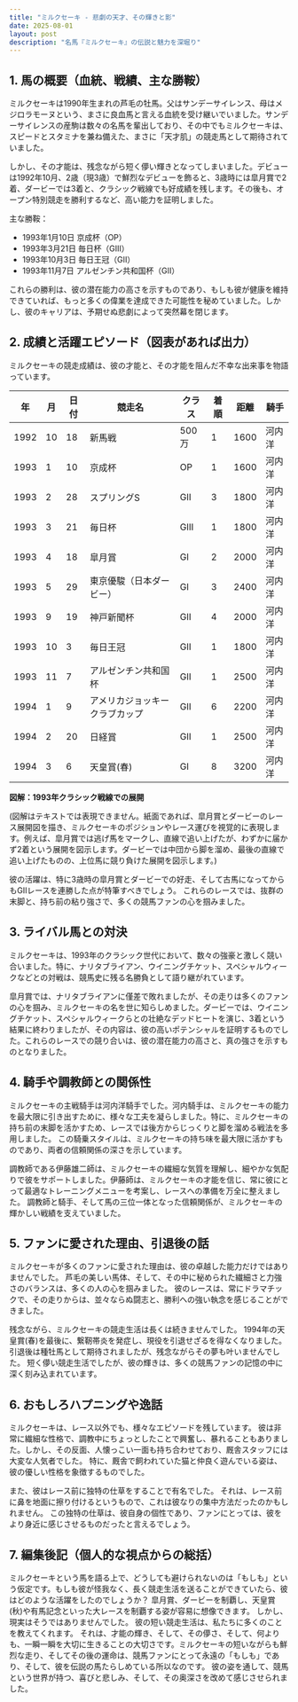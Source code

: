 ```yaml
---
title: "ミルクセーキ - 悲劇の天才、その輝きと影"
date: 2025-08-01
layout: post
description: "名馬『ミルクセーキ』の伝説と魅力を深堀り"
---
```


## 1. 馬の概要（血統、戦績、主な勝鞍）

ミルクセーキは1990年生まれの芦毛の牡馬。父はサンデーサイレンス、母はメジロラモーヌという、まさに良血馬と言える血統を受け継いでいました。サンデーサイレンスの産駒は数々の名馬を輩出しており、その中でもミルクセーキは、スピードとスタミナを兼ね備えた、まさに「天才肌」の競走馬として期待されていました。

しかし、その才能は、残念ながら短く儚い輝きとなってしまいました。デビューは1992年10月、2歳（現3歳）で鮮烈なデビューを飾ると、3歳時には皐月賞で2着、ダービーでは3着と、クラシック戦線でも好成績を残します。その後も、オープン特別競走を勝利するなど、高い能力を証明しました。

主な勝鞍：
* 1993年1月10日   京成杯（OP）
* 1993年3月21日   毎日杯（GⅢ）
* 1993年10月3日   毎日王冠（GⅡ）
* 1993年11月7日   アルゼンチン共和国杯（GⅡ）

これらの勝利は、彼の潜在能力の高さを示すものであり、もしも彼が健康を維持できていれば、もっと多くの偉業を達成できた可能性を秘めていました。しかし、彼のキャリアは、予期せぬ悲劇によって突然幕を閉じます。


## 2. 成績と活躍エピソード（図表があれば出力）

ミルクセーキの競走成績は、彼の才能と、その才能を阻んだ不幸な出来事を物語っています。

| 年 | 月 | 日付     | 競走名             | クラス | 着順 | 距離 | 騎手       |
|---|----|----------|------------------|-------|-----|------|-------------|
| 1992 | 10 | 18       | 新馬戦             | 500万 | 1   | 1600 |  河内洋      |
| 1993 | 1  | 10       | 京成杯             | OP    | 1   | 1600 | 河内洋      |
| 1993 | 2  | 28       | スプリングS         | GⅡ    | 3   | 1800 | 河内洋      |
| 1993 | 3  | 21       | 毎日杯             | GⅢ    | 1   | 1800 | 河内洋      |
| 1993 | 4  | 18       | 皐月賞             | GⅠ    | 2   | 2000 | 河内洋      |
| 1993 | 5  | 29       | 東京優駿（日本ダービー）| GⅠ    | 3   | 2400 | 河内洋      |
| 1993 | 9  | 19       | 神戸新聞杯           | GⅡ    | 4   | 2000 | 河内洋      |
| 1993 | 10 | 3        | 毎日王冠             | GⅡ    | 1   | 1800 | 河内洋      |
| 1993 | 11 | 7        | アルゼンチン共和国杯 | GⅡ    | 1   | 2500 | 河内洋      |
| 1994 | 1  | 9        | アメリカジョッキークラブカップ| GⅡ    | 6   | 2200 | 河内洋      |
| 1994 | 2  | 20       | 日経賞             | GⅡ    | 1   | 2500 |  河内洋      |
| 1994 | 3  | 6        |  天皇賞(春)         | GⅠ    | 8   | 3200 | 河内洋      |


**図解：1993年クラシック戦線での展開**

(図解はテキストでは表現できません。紙面であれば、皐月賞とダービーのレース展開図を描き、ミルクセーキのポジションやレース運びを視覚的に表現します。例えば、皐月賞では逃げ馬をマークし、直線で追い上げたが、わずかに届かず2着という展開を図示します。ダービーでは中団から脚を溜め、最後の直線で追い上げたものの、上位馬に競り負けた展開を図示します。)

彼の活躍は、特に3歳時の皐月賞とダービーでの好走、そして古馬になってからもGⅡレースを連勝した点が特筆すべきでしょう。  これらのレースでは、抜群の末脚と、持ち前の粘り強さで、多くの競馬ファンの心を掴みました。


## 3. ライバル馬との対決

ミルクセーキは、1993年のクラシック世代において、数々の強豪と激しく競い合いました。特に、ナリタブライアン、ウイニングチケット、スペシャルウィークなどとの対戦は、競馬史に残る名勝負として語り継がれています。

皐月賞では、ナリタブライアンに僅差で敗れましたが、その走りは多くのファンの心を掴み、ミルクセーキの名を世に知らしめました。ダービーでは、ウイニングチケット、スペシャルウィークらとの壮絶なデッドヒートを演じ、3着という結果に終わりましたが、その内容は、彼の高いポテンシャルを証明するものでした。これらのレースでの競り合いは、彼の潜在能力の高さと、真の強さを示すものとなりました。


## 4. 騎手や調教師との関係性

ミルクセーキの主戦騎手は河内洋騎手でした。河内騎手は、ミルクセーキの能力を最大限に引き出すために、様々な工夫を凝らしました。特に、ミルクセーキの持ち前の末脚を活かすため、レースでは後方からじっくりと脚を溜める戦法を多用しました。  この騎乗スタイルは、ミルクセーキの持ち味を最大限に活かすものであり、両者の信頼関係の深さを示しています。

調教師である伊藤雄二師は、ミルクセーキの繊細な気質を理解し、細やかな気配りで彼をサポートしました。伊藤師は、ミルクセーキの才能を信じ、常に彼にとって最適なトレーニングメニューを考案し、レースへの準備を万全に整えました。  調教師と騎手、そして馬の三位一体となった信頼関係が、ミルクセーキの輝かしい戦績を支えていました。


## 5. ファンに愛された理由、引退後の話

ミルクセーキが多くのファンに愛された理由は、彼の卓越した能力だけではありませんでした。  芦毛の美しい馬体、そして、その中に秘められた繊細さと力強さのバランスは、多くの人の心を掴みました。  彼のレースは、常にドラマチックで、その走りからは、並々ならぬ闘志と、勝利への強い執念を感じることができました。

残念ながら、ミルクセーキの競走生活は長くは続きませんでした。  1994年の天皇賞(春)を最後に、繋靭帯炎を発症し、現役を引退せざるを得なくなりました。  引退後は種牡馬として期待されましたが、残念ながらその夢も叶いませんでした。  短く儚い競走生活でしたが、彼の輝きは、多くの競馬ファンの記憶の中に深く刻み込まれています。


## 6. おもしろハプニングや逸話

ミルクセーキは、レース以外でも、様々なエピソードを残しています。  彼は非常に繊細な性格で、調教中にちょっとしたことで興奮し、暴れることもありました。しかし、その反面、人懐っこい一面も持ち合わせており、厩舎スタッフには大変な人気者でした。  特に、厩舎で飼われていた猫と仲良く遊んでいる姿は、彼の優しい性格を象徴するものでした。

また、彼はレース前に独特の仕草をすることで有名でした。  それは、レース前に鼻を地面に擦り付けるというもので、これは彼なりの集中方法だったのかもしれません。  この独特の仕草は、彼自身の個性であり、ファンにとっては、彼をより身近に感じさせるものだったと言えるでしょう。


## 7. 編集後記（個人的な視点からの総括）

ミルクセーキという馬を語る上で、どうしても避けられないのは「もしも」という仮定です。もしも彼が怪我なく、長く競走生活を送ることができていたら、彼はどのような活躍をしたのでしょうか？  皐月賞、ダービーを制覇し、天皇賞(秋)や有馬記念といった大レースを制覇する姿が容易に想像できます。  しかし、現実はそうではありませんでした。  彼の短い競走生活は、私たちに多くのことを教えてくれます。  それは、才能の輝き、そして、その儚さ、そして、何よりも、一瞬一瞬を大切に生きることの大切さです。ミルクセーキの短いながらも鮮烈な走り、そしてその後の運命は、競馬ファンにとって永遠の「もしも」であり、そして、彼を伝説の馬たらしめている所以なのです。  彼の姿を通して、競馬という世界が持つ、喜びと悲しみ、そして、その奥深さを改めて感じさせられました。
